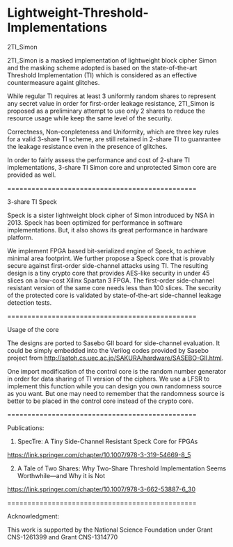 # Lightweight-Threshold-Implementations

2TI_Simon

2TI_Simon is a masked implementation of lightweight block cipher Simon and the masking scheme adopted is based on the state-of-the-art Threshold Implementation (TI) which is considered as an effective countermeasure againt glitches.

While regular TI requires at least 3 uniformly random shares to represent any secret value in order for first-order leakage resistance, 2TI_Simon is proposed as a preliminary attempt to use only 2 shares to reduce the resource usage while keep the same level of the security.

Correctness, Non-conpleteness and Uniformity, which are three key rules for a valid 3-share TI scheme, are still retained in 2-share TI to guanrantee the leakage resistance even in the presence of glitches.

In order to fairly assess the performance and cost of 2-share TI implementations, 3-share TI Simon core and unprotected Simon core are provided as well. 

===============================================

3-share TI Speck

Speck is a sister lightweight block cipher of Simon introduced by NSA in 2013. Speck has been optimized for performance in software implementations. But, it also shows its great performance in hardware platform. 

We implement FPGA based bit-serialized engine of Speck, to achieve minimal area footprint. We further propose a Speck core that is provably secure against first-order side-channel attacks using TI. The resulting design is a tiny crypto core that provides AES-like security in under 45 slices on a low-cost Xilinx Spartan 3 FPGA. The first-order side-channel resistant version of the same core needs less than 100 slices. The security of the protected core is validated by state-of-the-art side-channel leakage detection tests.

===============================================

Usage of the core

The designs are ported to Sasebo GII board for side-channel evaluation. It could be simply embedded into the Verilog codes provided by Sasebo project from http://satoh.cs.uec.ac.jp/SAKURA/hardware/SASEBO-GII.html.

One import modification of the control core is the random number generator in order for data sharing of TI version of the ciphers. We use a LFSR to implement this function while you can design you own randomness source as you want. But one may need to remember that the randomness source is better to be placed in the control core instead of the crypto core.

===============================================

Publications:

1. SpecTre: A Tiny Side-Channel Resistant Speck Core for FPGAs

https://link.springer.com/chapter/10.1007/978-3-319-54669-8_5

2. A Tale of Two Shares: Why Two-Share Threshold Implementation Seems Worthwhile—and Why it is Not

https://link.springer.com/chapter/10.1007/978-3-662-53887-6_30

===============================================

Acknowledgment:

This work is supported by the National Science Foundation under Grant CNS-1261399 and Grant CNS-1314770
